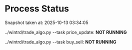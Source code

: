 # Process Status

Snapshot taken at: 2025-10-13 03:34:05

../wintrd/trade_algo.py --task price_update: **NOT RUNNING**

../wintrd/trade_algo.py --task buy_sell: **NOT RUNNING**

